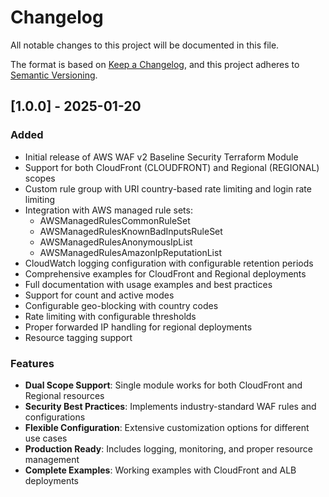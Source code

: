 # Changelog

All notable changes to this project will be documented in this file.

The format is based on [Keep a Changelog](https://keepachangelog.com/en/1.0.0/),
and this project adheres to [Semantic Versioning](https://semver.org/spec/v2.0.0.html).

## [1.0.0] - 2025-01-20

### Added
- Initial release of AWS WAF v2 Baseline Security Terraform Module
- Support for both CloudFront (CLOUDFRONT) and Regional (REGIONAL) scopes
- Custom rule group with URI country-based rate limiting and login rate limiting
- Integration with AWS managed rule sets:
  - AWSManagedRulesCommonRuleSet
  - AWSManagedRulesKnownBadInputsRuleSet
  - AWSManagedRulesAnonymousIpList
  - AWSManagedRulesAmazonIpReputationList
- CloudWatch logging configuration with configurable retention periods
- Comprehensive examples for CloudFront and Regional deployments
- Full documentation with usage examples and best practices
- Support for count and active modes
- Configurable geo-blocking with country codes
- Rate limiting with configurable thresholds
- Proper forwarded IP handling for regional deployments
- Resource tagging support

### Features
- **Dual Scope Support**: Single module works for both CloudFront and Regional resources
- **Security Best Practices**: Implements industry-standard WAF rules and configurations
- **Flexible Configuration**: Extensive customization options for different use cases
- **Production Ready**: Includes logging, monitoring, and proper resource management
- **Complete Examples**: Working examples with CloudFront and ALB deployments
